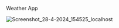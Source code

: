 Weather App

![Screenshot_28-4-2024_154525_localhost](https://github.com/Kavya-chinchankar/React-JS_Projects/assets/112461154/4eb81f52-04df-4624-b1dd-3d2319c84a1d)
